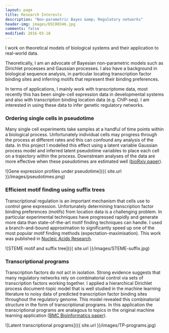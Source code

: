 ```yaml
---
layout: page
title: Research Interests
description: "Non-parametric Bayes &amp; Regulatory networks"
header-img: images/DSC00346.jpg
comments: false
modified: 2016-03-18
---
```



I work on theoretical models of biological systems and their application to
real-world data.

Theoretically, I am an advocate of Bayesian non-parametric
models such as Dirichlet processes and Gaussian processes. I also have a
background in biological sequence analysis, in particular locating
transcription factor binding sites and inferring motifs that represent their
binding preferences.

In terms of applications, I mainly work with
transcriptome data, most recently this has been single-cell expression data in
developmental systems and also with transcription binding location data (e.g.
ChIP-seq).  I am interested in using these data to infer genetic regulatory
networks.


### Ordering single cells in pseudotime

Many single cell experiments take samples at a handful of time points within a
biological process. Unfortunately individual cells may progress through the
process at different rates and this can confound any analysis of the data. In
this project I modelled this effect using a latent variable Gaussian process
model and inferred latent pseudotime variables to place each cell on a
trajectory within the process. Downstream analyses of the data are more
effective when these pseudotimes are estimated well ([bioRxiv
paper](http://biorxiv.org/content/early/2015/05/21/019588)).

![Gene expression profiles under pseudotime]({{ site.url }}/images/pseudotimes.png)


### Efficient motif finding using suffix trees

Transcriptional regulation is an important mechanism that cells use to control
gene expression. Unfortunately determining transcription factor binding
preferences (motifs) from location data is a challenging problem. In particular
experimental techniques have progressed rapidly and generate more data than
state-of-the-art motif finding techniques can handle. I used a branch-and-bound
approximation to significantly speed up one of the most popular motif finding
methods (expectation-maximisation). This work was published in [Nucleic Acids
Research](http://nar.oxfordjournals.org/content/39/18/e126).

![STEME motif and suffix tree]({{ site.url }}/images/STEME-suffix.jpg)


### Transcriptional programs

Transcription factors do not act in isolation. Strong evidence suggests that
many regulatory networks rely on combinatorial control via sets of
transcription factors working together. I applied a hierarchical Dirichlet
process document-topic model that is well studied in the machine learning
literature to noisy data of predicted transcription factor binding sites
throughout the regulatory genome. This model revealed this combinatorial
structure in the form of transcriptional programs. In this application the
transcriptional programs are analagous to topics in the original machine
learning application ([BMC Bioinformatics
paper](http://bmcbioinformatics.biomedcentral.com/articles/10.1186/1471-2105-10-218)).

![Latent transcriptional programs]({{ site.url }}/images/TP-programs.jpg)
